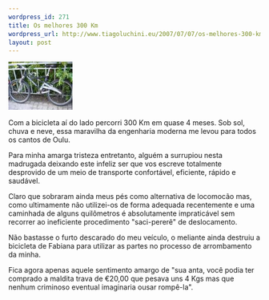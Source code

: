 ```yaml
--- 
wordpress_id: 271
title: Os melhores 300 Km
wordpress_url: http://www.tiagoluchini.eu/2007/07/07/os-melhores-300-km/
layout: post
---
```

![Bike](/wp-content/uploads/2007/07/dsc04599.thumbnail.JPG)

Com a bicicleta aí do lado percorri 300 Km em quase 4 meses. Sob sol, chuva e neve, essa maravilha da engenharia moderna me levou para todos os cantos de Oulu.

Para minha amarga tristeza entretanto, alguém a surrupiou nesta madrugada deixando este infeliz ser que vos escreve totalmente desprovido de um meio de transporte confortável, eficiente, rápido e saudável.

Claro que sobraram ainda meus pés como alternativa de locomocão mas, como ultimamente não utilizei-os de forma adequada recentemente e uma caminhada de alguns quilômetros é absolutamente impraticável sem recorrer ao ineficiente procedimento "saci-pererê" de deslocamento.

Não bastasse o furto descarado do meu veículo, o meliante ainda destruiu a bicicleta de Fabiana para utilizar as partes no processo de arrombamento da minha.

Fica agora apenas aquele sentimento amargo de "sua anta, você podia ter comprado a maldita trava de €20,00 que pesava uns 4 Kgs mas que nenhum criminoso eventual imaginaria ousar rompê-la".
